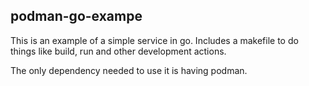 ## podman-go-exampe
This is an example of a simple service in go. Includes a makefile to 
do things like build, run and other development actions.

The only dependency needed to use it is having podman.
